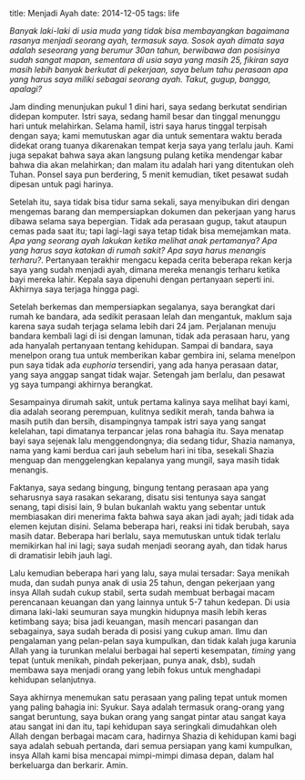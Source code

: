 title: Menjadi Ayah
date: 2014-12-05
tags: life

_Banyak laki-laki di usia muda yang tidak bisa membayangkan bagaimana rasanya menjadi seorang ayah, termasuk saya. Sosok ayah dimata saya adalah seseorang yang berumur 30an tahun, berwibawa dan posisinya sudah sangat mapan, sementara di usia saya yang masih 25, fikiran saya masih lebih banyak berkutat di pekerjaan, saya belum tahu perasaan apa yang harus saya miliki sebagai seorang ayah. Takut, gugup, bangga, apalagi?_

Jam dinding menunjukan pukul 1 dini hari, saya sedang berkutat sendirian didepan komputer. Istri saya, sedang hamil besar dan tinggal menunggu hari untuk melahirkan. Selama hamil, istri saya harus tinggal terpisah dengan saya; kami memutuskan agar dia untuk sementara waktu berada didekat orang tuanya dikarenakan tempat kerja saya yang terlalu jauh. Kami juga sepakat bahwa saya akan langsung pulang ketika mendengar kabar bahwa dia akan melahirkan; dan malam itu adalah hari yang ditentukan oleh Tuhan. Ponsel saya pun berdering, 5 menit kemudian, tiket pesawat sudah dipesan untuk pagi harinya.

Setelah itu, saya tidak bisa tidur sama sekali, saya menyibukan diri dengan mengemas barang dan mempersiapkan dokumen dan pekerjaan yang harus dibawa selama saya bepergian. Tidak ada perasaan gugup, takut ataupun cemas pada saat itu; tapi lagi-lagi saya tetap tidak bisa memejamkan mata. _Apa yang seorang ayah lakukan ketika melihat anak pertamanya? Apa yang harus saya katakan di rumah sakit? Apa saya harus menangis terharu?_. Pertanyaan terakhir mengacu kepada cerita beberapa rekan kerja saya yang sudah menjadi ayah, dimana mereka menangis terharu ketika bayi mereka lahir. Kepala saya dipenuhi dengan pertanyaan seperti ini. Akhirnya saya terjaga hingga pagi.

Setelah berkemas dan mempersiapkan segalanya, saya berangkat dari rumah ke bandara, ada sedikit perasaan lelah dan mengantuk, maklum saja karena saya sudah terjaga selama lebih dari 24 jam. Perjalanan menuju bandara kembali lagi di isi dengan lamunan, tidak ada perasaan haru, yang ada hanyalah pertanyaan tentang kehidupan. Sampai di bandara, saya menelpon orang tua untuk memberikan kabar gembira ini, selama menelpon pun saya tidak ada _euphoria_ tersendiri, yang ada hanya perasaan datar, yang saya anggap sangat tidak wajar. Setengah jam berlalu, dan pesawat yg saya tumpangi akhirnya berangkat.

Sesampainya dirumah sakit, untuk pertama kalinya saya melihat bayi kami, dia adalah seorang perempuan, kulitnya sedikit merah, tanda bahwa ia masih putih dan bersih, disampingnya tampak istri saya yang sangat kelelahan, tapi dimatanya terpancar jelas rona bahagia itu. Saya menatap bayi saya sejenak lalu menggendongnya; dia sedang tidur, Shazia namanya, nama yang kami berdua cari jauh sebelum hari ini tiba, sesekali Shazia menguap dan menggelengkan kepalanya yang mungil, saya masih tidak menangis. 

Faktanya, saya sedang bingung, bingung tentang perasaan apa yang seharusnya saya rasakan sekarang, disatu sisi tentunya saya sangat senang, tapi disisi lain, 9 bulan bukanlah waktu yang sebentar untuk membiasakan diri menerima fakta bahwa saya akan jadi ayah; jadi tidak ada elemen kejutan disini. Selama beberapa hari, reaksi ini tidak berubah, saya masih datar. Beberapa hari berlalu, saya memutuskan untuk tidak terlalu memikirkan hal ini lagi; saya sudah menjadi seorang ayah, dan tidak harus di dramatisir lebih jauh lagi.

Lalu kemudian beberapa hari yang lalu, saya mulai tersadar: Saya menikah muda, dan sudah punya anak di usia 25 tahun, dengan pekerjaan yang insya Allah sudah cukup stabil, serta sudah membuat berbagai macam perencanaan keuangan dan yang lainnya untuk 5-7 tahun kedepan. Di usia dimana laki-laki seumuran saya mungkin hidupnya masih lebih keras ketimbang saya; bisa jadi keuangan, masih mencari pasangan dan sebagainya, saya sudah berada di posisi yang cukup aman. Ilmu dan pengalaman yang pelan-pelan saya kumpulkan, dan tidak kalah juga karunia Allah yang ia turunkan melalui berbagai hal seperti kesempatan, _timing_ yang tepat (untuk menikah, pindah pekerjaan, punya anak, dsb), sudah membawa saya menjadi orang yang lebih fokus untuk menghadapi kehidupan selanjutnya.

Saya akhirnya menemukan satu perasaan yang paling tepat untuk momen yang paling bahagia ini: Syukur. Saya adalah termasuk orang-orang yang sangat beruntung, saya bukan orang yang sangat pintar atau sangat kaya atau sangat ini dan itu, tapi kehidupan saya seringkali dimudahkan oleh Allah dengan berbagai macam cara, hadirnya Shazia di kehidupan kami bagi saya adalah sebuah pertanda, dari semua persiapan yang kami kumpulkan, insya Allah kami bisa mencapai mimpi-mimpi dimasa depan, dalam hal berkeluarga dan berkarir. Amin.

